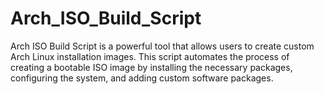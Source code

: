 # Arch_ISO_Build_Script
Arch ISO Build Script is a powerful tool that allows users to create custom Arch Linux installation images. This script automates the process of creating a bootable ISO image by installing the necessary packages, configuring the system, and adding custom software packages.
